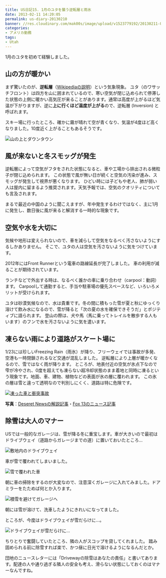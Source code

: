 ```yaml
---
title: US日記15. 1月のユタを襲う逆転層と雨氷
date: 2013-02-11 14:20:05
permalink: us-diary-20130210
banner: //res.cloudinary.com/mak00s/image/upload/v1523779192/20130211-Utah-Inversion.jpg.jpg
categories:
- アメリカ勤務
tags:
- Utah
---
```

1月のユタを初めて経験しました。

## 山の方が暖かい
まず驚いたのが、**逆転層**（[Wikipediaの説明](http://ja.wikipedia.org/wiki/%E9%80%86%E8%BB%A2%E5%B1%A4)）という気象現象。
ユタ（のワサッチフロント）は四方を山に囲まれているので、寒い空気が閉じ込められて停滞した状態の上側に暖かい高気圧が来ることがあります。通常は高度が上がるほど気温が下がりますが、逆に**上に行くほど温度が上がる**ので、逆転層 (Inversion) と呼ばれます。

スキー場に行ったところ、確かに霧が晴れて空が青くなり、気温が4度ほど高くなりました。10度近く上がることもあるそうです。

<img src="//res.cloudinary.com/mak00s/image/upload/f_auto,w_auto:200:800/v1523779600/20130211-inversion-contrast.png" alt="山の上とダウンタウン" sizes="100vw" />

## 風が来ないと冬スモッグが発生
逆転層によって空気がフタをされた状態になると、車や工場から排出される微粒子が閉じ込められます。
この状態で風が無い日が続くと空気の汚染が進み、スモッグが発生して視界が悪くなります。
ひどい時には子どもや老人、肺が弱い人は屋内に留まるよう推奨されます。天気予報では、空気のクオリティについても言及されます。

まるで最近の中国のように聞こえますが、年中発生するわけではなく、主に1月に発生し、数日後に風が来ると解消する一時的な現象です。

## 空気や水を大切に
気候や地形は変えられないので、車を減らして空気をなるべく汚さないようにするしかありません。
そこで、ユタの人は空気を汚さないように気をつけています。

2012年にはFront Runnerという電車の路線延長が完了しました。
車の利用が減ることが期待されています。

ランチなどで外出する時は、なるべく誰かの車に乗り合わせ（carpool：動詞）ます。
Carpoolして通勤すると、手当や駐車場の優先スペースなど、いろいろメリットが受けられます。

ユタは砂漠気候なので、水は貴重です。冬の間に積もった雪が夏と秋にゆっくり溶けて飲み水になるので、雪が降ると「次の夏の水を確保できそうだ」とポジティブに語られます。
登山の際は、犬や馬（馬に乗ってトレイルを散歩する人もいます）のフンで水を汚さないように気を遣います。

## 凍らない雨により道路がスケート場に
1/23には珍しいFreezing Rain（雨氷）が降り、フリーウェイでは事故が多発、空港も一時閉鎖されるなど交通が混乱しました。
逆転層により上層が暖かくなるので、雪ではなく雨が降ります。
ところが、地表付近の空気が氷点下なので雫が冷やされ、0度を超えても凍らない超冷却状態のまま着地と同時に凍るという現象です。地面、車、建物、植物などの表面が氷の層に覆われます。
この氷の層は雪と違って透明なので判別しにくく、道路は特に危険です。

<a href="http://fox13now.com/2013/01/24/viewer-photos-freezing-rain-and-ice/"><img src="//res.cloudinary.com/mak00s/image/upload/f_auto,w_auto:200:800/v1523779889/20130210-Freezing-Rain.png" alt="凍った車と衝突事故" sizes="100vw" /></a>

**写真**：[Deseret Newsの解説記事](http://www.deseretnews.com/article/865571361/Freezing-rain-causes-icy-roads-dicey-commute-Thursday.html?pg=all)・[Fox 13のニュース記事](http://fox13now.com/2013/01/24/viewer-photos-freezing-rain-and-ice/)

## 除雪は大人のマナー
USでは一般的なガレージは、雪が降る冬に重宝します。車が大きいので最初はドライブウェイ（道路からガレージまでの道）に置いておいたところ...

<img src="//res.cloudinary.com/mak00s/image/upload/f_auto,w_auto:200:800/v1515899626/20130108-Draper-Driveway.jpg" alt="敷地内のドライブウェイ" sizes="100vw" />

車が雪で覆われてしまいました。

<img src="//res.cloudinary.com/mak00s/image/upload/f_auto,w_auto:200:800/v1515899627/20130130-Ford-covered-with-snow.jpg" alt="雪で覆われた車" sizes="100vw" />

朝に車の掃除をするのが大変なので、注意深くガレージに入れてみました。ドアミラーをたためば何とか入ります。

<img src="//res.cloudinary.com/mak00s/image/upload/f_auto,w_auto:200:800/v1515899627/20130130-Ford-in-Garage.jpg" alt="積雪を避けてガレージへ" sizes="100vw" />

朝には雪が溶けて、洗車したようにきれいになってました。

ところが、今度はドライブウェイが雪だらけに...。

<img src="//res.cloudinary.com/mak00s/image/upload/f_auto,w_auto:200:800/v1515899749/20130211-Draper-Driveway.jpg" alt="ドライブウェイが雪だらけに..." sizes="100vw" />

ちりとりで奮闘していたところ、隣の人がスコップを貸してくれました。
踏み固められる前に除雪すれば楽で、かつ昼に日光で溶けるようになるんだとか。

団地のニュースレターには「Drivewayの除雪はあなたの責任」と書いてあります。配達の人や通り過ぎる隣人の安全も考え、滑らない状態にしておくのはマナーなんですね。